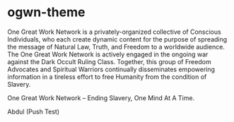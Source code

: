 ﻿# ogwn-theme
One Great Work Network is a privately-organized collective of Conscious Individuals, who each create dynamic content for the purpose of spreading the message of Natural Law, Truth, and Freedom to a worldwide audience. The One Great Work Network is actively engaged in the ongoing war against the Dark Occult Ruling Class. Together, this group of Freedom Advocates and Spiritual Warriors continually disseminates empowering information in a tireless effort to free Humanity from the condition of Slavery.

One Great Work Network – Ending Slavery, One Mind At A Time.

Abdul (Push Test)